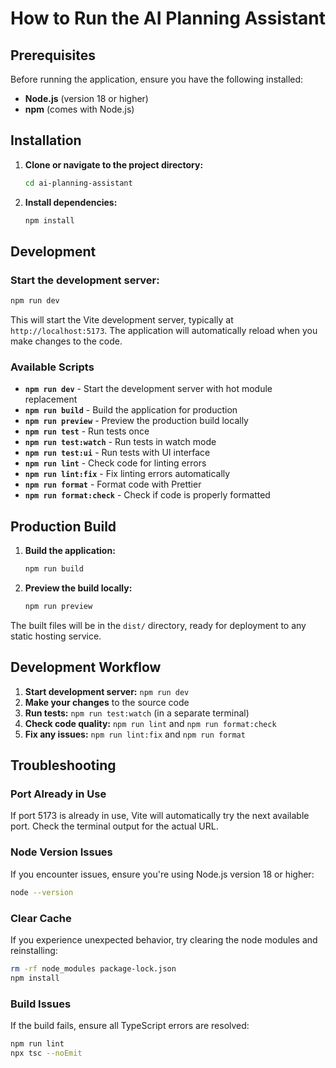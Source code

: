 # How to Run the AI Planning Assistant

## Prerequisites

Before running the application, ensure you have the following installed:

- **Node.js** (version 18 or higher)
- **npm** (comes with Node.js)

## Installation

1. **Clone or navigate to the project directory:**
   ```bash
   cd ai-planning-assistant
   ```

2. **Install dependencies:**
   ```bash
   npm install
   ```

## Development

### Start the development server:
```bash
npm run dev
```

This will start the Vite development server, typically at `http://localhost:5173`. The application will automatically reload when you make changes to the code.

### Available Scripts

- **`npm run dev`** - Start the development server with hot module replacement
- **`npm run build`** - Build the application for production
- **`npm run preview`** - Preview the production build locally
- **`npm run test`** - Run tests once
- **`npm run test:watch`** - Run tests in watch mode
- **`npm run test:ui`** - Run tests with UI interface
- **`npm run lint`** - Check code for linting errors
- **`npm run lint:fix`** - Fix linting errors automatically
- **`npm run format`** - Format code with Prettier
- **`npm run format:check`** - Check if code is properly formatted

## Production Build

1. **Build the application:**
   ```bash
   npm run build
   ```

2. **Preview the build locally:**
   ```bash
   npm run preview
   ```

The built files will be in the `dist/` directory, ready for deployment to any static hosting service.

## Development Workflow

1. **Start development server:** `npm run dev`
2. **Make your changes** to the source code
3. **Run tests:** `npm run test:watch` (in a separate terminal)
4. **Check code quality:** `npm run lint` and `npm run format:check`
5. **Fix any issues:** `npm run lint:fix` and `npm run format`

## Troubleshooting

### Port Already in Use
If port 5173 is already in use, Vite will automatically try the next available port. Check the terminal output for the actual URL.

### Node Version Issues
If you encounter issues, ensure you're using Node.js version 18 or higher:
```bash
node --version
```

### Clear Cache
If you experience unexpected behavior, try clearing the node modules and reinstalling:
```bash
rm -rf node_modules package-lock.json
npm install
```

### Build Issues
If the build fails, ensure all TypeScript errors are resolved:
```bash
npm run lint
npx tsc --noEmit
```